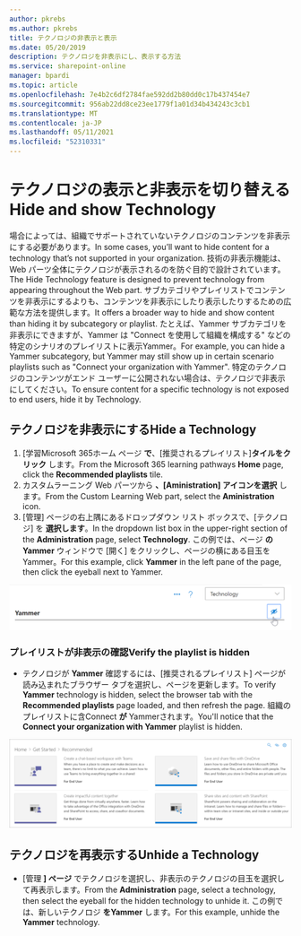 ```yaml
---
author: pkrebs
ms.author: pkrebs
title: テクノロジの非表示と表示
ms.date: 05/20/2019
description: テクノロジを非表示にし、表示する方法
ms.service: sharepoint-online
manager: bpardi
ms.topic: article
ms.openlocfilehash: 7e4b2c6df2784fae592dd2b80dd0c17b437454e7
ms.sourcegitcommit: 956ab22dd8ce23ee1779f1a01d34b434243c3cb1
ms.translationtype: MT
ms.contentlocale: ja-JP
ms.lasthandoff: 05/11/2021
ms.locfileid: "52310331"
---
```

# <a name="hide-and-show-technology"></a><span data-ttu-id="746fe-103">テクノロジの表示と非表示を切り替える</span><span class="sxs-lookup"><span data-stu-id="746fe-103">Hide and show Technology</span></span>

<span data-ttu-id="746fe-104">場合によっては、組織でサポートされていないテクノロジのコンテンツを非表示にする必要があります。</span><span class="sxs-lookup"><span data-stu-id="746fe-104">In some cases, you’ll want to hide content for a technology that’s not supported in your organization.</span></span> <span data-ttu-id="746fe-105">技術の非表示機能は、Web パーツ全体にテクノロジが表示されるのを防ぐ目的で設計されています。</span><span class="sxs-lookup"><span data-stu-id="746fe-105">The Hide Technology feature is designed to prevent technology from appearing throughout the Web part.</span></span> <span data-ttu-id="746fe-106">サブカテゴリやプレイリストでコンテンツを非表示にするよりも、コンテンツを非表示にしたり表示したりするための広範な方法を提供します。</span><span class="sxs-lookup"><span data-stu-id="746fe-106">It offers a broader way to hide and show content than hiding it by subcategory or playlist.</span></span> <span data-ttu-id="746fe-107">たとえば、Yammer サブカテゴリを非表示にできますが、Yammer は "Connect を使用して組織を構成する" などの特定のシナリオのプレイリストに表示Yammer。</span><span class="sxs-lookup"><span data-stu-id="746fe-107">For example, you can hide a Yammer subcategory, but Yammer may still show up in certain scenario playlists such as "Connect your organization with Yammer".</span></span> <span data-ttu-id="746fe-108">特定のテクノロジのコンテンツがエンド ユーザーに公開されない場合は、テクノロジで非表示にしてください。</span><span class="sxs-lookup"><span data-stu-id="746fe-108">To ensure content for a specific technology is not exposed to end users, hide it by Technology.</span></span> 

## <a name="hide-a-technology"></a><span data-ttu-id="746fe-109">テクノロジを非表示にする</span><span class="sxs-lookup"><span data-stu-id="746fe-109">Hide a Technology</span></span>

1. <span data-ttu-id="746fe-110">[学習Microsoft 365ホーム ページ **で**、[推奨されるプレイリスト]**タイルをクリック** します。</span><span class="sxs-lookup"><span data-stu-id="746fe-110">From the Microsoft 365 learning pathways **Home** page, click the **Recommended playlists** tile.</span></span>
2. <span data-ttu-id="746fe-111">カスタムラーニング Web パーツから **、[Aministration] アイコンを選択** します。</span><span class="sxs-lookup"><span data-stu-id="746fe-111">From the Custom Learning Web part, select the **Aministration** icon.</span></span>
3. <span data-ttu-id="746fe-112">[管理] ページの右上隅にあるドロップダウン リスト ボックスで、[テクノロジ] を **選択します**。</span><span class="sxs-lookup"><span data-stu-id="746fe-112">In the dropdown list box in the upper-right section of the **Administration** page, select **Technology**.</span></span>
<span data-ttu-id="746fe-113">この例では、ページ **のYammer** ウィンドウで [開く] をクリックし、ページの横にある目玉をYammer。</span><span class="sxs-lookup"><span data-stu-id="746fe-113">For this example, click **Yammer** in the left pane of the page, then click the eyeball next to Yammer.</span></span>  

![サンプル ウィンドウには、アイコンでマークされたテクノロジ カテゴリが表示されます。](media/cg-hidetech.png)

### <a name="verify-the-playlist-is-hidden"></a><span data-ttu-id="746fe-115">プレイリストが非表示の確認</span><span class="sxs-lookup"><span data-stu-id="746fe-115">Verify the playlist is hidden</span></span>
- <span data-ttu-id="746fe-116">テクノロジが **Yammer** 確認するには、[推奨されるプレイリスト] ページが読み込まれたブラウザー タブを選択し、ページを更新します。</span><span class="sxs-lookup"><span data-stu-id="746fe-116">To verify **Yammer** technology is hidden, select the browser tab with the **Recommended playlists** page loaded, and then refresh the page.</span></span> <span data-ttu-id="746fe-117">組織のプレイリストに含Connect **が** Yammerされます。</span><span class="sxs-lookup"><span data-stu-id="746fe-117">You'll notice that the **Connect your organization with Yammer** playlist is hidden.</span></span> 

![サンプル ウィンドウには、非表示のテクノロジが表示されなくなったと表示されます。](media/cg-hidetechrefresh.png)

## <a name="unhide-a-technology"></a><span data-ttu-id="746fe-119">テクノロジを再表示する</span><span class="sxs-lookup"><span data-stu-id="746fe-119">Unhide a Technology</span></span>

- <span data-ttu-id="746fe-120">[管理 **] ページ** でテクノロジを選択し、非表示のテクノロジの目玉を選択して再表示します。</span><span class="sxs-lookup"><span data-stu-id="746fe-120">From the **Administration** page, select a technology, then select the eyeball for the hidden technology to unhide it.</span></span> <span data-ttu-id="746fe-121">この例では、新しいテクノロジ **をYammer** します。</span><span class="sxs-lookup"><span data-stu-id="746fe-121">For this example, unhide the **Yammer** technology.</span></span> 